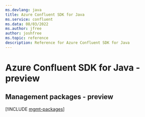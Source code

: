 ```yaml
---
ms.devlang: java
title: Azure Confluent SDK for Java
ms.service: confluent
ms.data: 08/03/2022
ms.author: jfree
author: joshfree
ms.topic: reference
description: Reference for Azure Confluent SDK for Java
---
```

# Azure Confluent SDK for Java - preview

## Management packages - preview
[!INCLUDE [mgmt-packages](confluent-mgmt-index.md)]